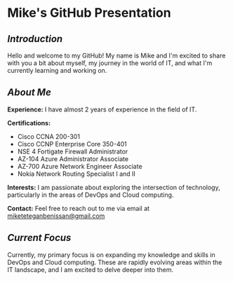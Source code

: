 <!--
- 👋 Hi, I’m Mike , 
- 👀 I’m interested in ...
- 🌱 I’m currently learning ...
- 💞️ I’m looking to collaborate on ...
- 📫 How to reach me ...
- 😄 Pronouns: ...
- ⚡ Fun fact: ...

miketetegan/miketetegan is a ✨ special ✨ repository because its `README.md` (this file) appears on your GitHub profile.
You can click the Preview link to take a look at your changes.
--->

# Mike's GitHub Presentation

## *Introduction*
Hello and welcome to my GitHub! My name is Mike and I'm excited to share with you a bit about myself, my journey in the world of IT, and what I'm currently learning and working on.

## *About Me*
**Experience:** I have almost 2 years of experience in the field of IT.</p>
**Certifications:** </br>
- Cisco CCNA 200-301
- Cisco CCNP Enterprise Core 350-401
- NSE 4 Fortigate Firewall Administrator
- AZ-104 Azure Administrator Associate
- AZ-700 Azure Network Engineer Associate
- Nokia Network Routing Specialist I and II </p>

**Interests:** I am passionate about exploring the intersection of technology, particularly in the areas of DevOps and Cloud computing.</p>
**Contact:** Feel free to reach out to me via email at miketeteganbenissan@gmail.com

## *Current Focus*
Currently, my primary focus is on expanding my knowledge and skills in DevOps and Cloud computing. These are rapidly evolving areas within the IT landscape, and I am excited to delve deeper into them.</p>



